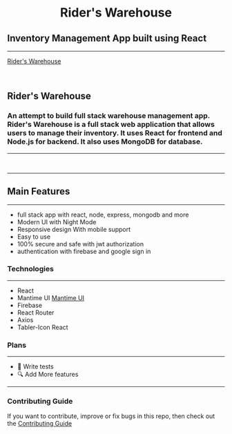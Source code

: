 <h1 align="center">
    Rider's Warehouse
</h1>

## Inventory Management App built using React
----

<a align="center" href="https://rider-s-warehouse.web.app/"> Rider's Warehouse</a>

<br/>
<h2>
    Rider's Warehouse
</h2>



### An attempt to build full stack warehouse management app. Rider's Warehouse is a full stack web application that allows users to manage their inventory. It uses React for frontend and Node.js for backend. It also uses MongoDB for database.
----

<br/>


----


## Main Features
------
- full stack app with react,  node, express, mongodb  and more
- Modern UI with Night Mode
- Responsive design With mobile support
- Easy to use
- 100% secure and safe with jwt authorization
- authentication with firebase and google sign in


### Technologies
----
- React
- Mantime UI [Mantime UI](https://mantine.dev/)
- Firebase
-  React Router
-  Axios
-  Tabler-Icon React

### Plans
----
- 🧪 Write tests
- 🔍 Add More features

---

### Contributing Guide

If you want to contribute, improve or fix bugs in this repo, then check out the [Contributing Guide](./CONTRIBUTING.md)
<br/>

